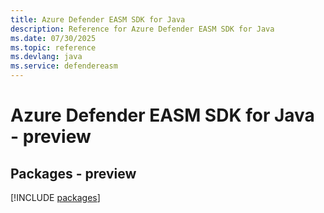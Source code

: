 ```yaml
---
title: Azure Defender EASM SDK for Java
description: Reference for Azure Defender EASM SDK for Java
ms.date: 07/30/2025
ms.topic: reference
ms.devlang: java
ms.service: defendereasm
---
```

# Azure Defender EASM SDK for Java - preview
## Packages - preview
[!INCLUDE [packages](defender-easm-index.md)]